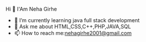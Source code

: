  Hi 👋 I'Am Neha Girhe


- 🌱 I’m currently learning java full stack development
- 💬 Ask me about HTML,CSS,C++,PHP,JAVA,SQL
- 📫 How to reach me:nehagirhe2001@gmail.com
